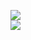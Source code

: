 [![](https://img.shields.io/badge/Made%20With-Github%20Spray-lightgrey.svg?style=for-the-badge&logo=github)](https://github.com/Annihil/github-spray#25993)  
[![](https://i.imgur.com/2DrTn0Z.gif)](https://github.com/Annihil/github-spray)